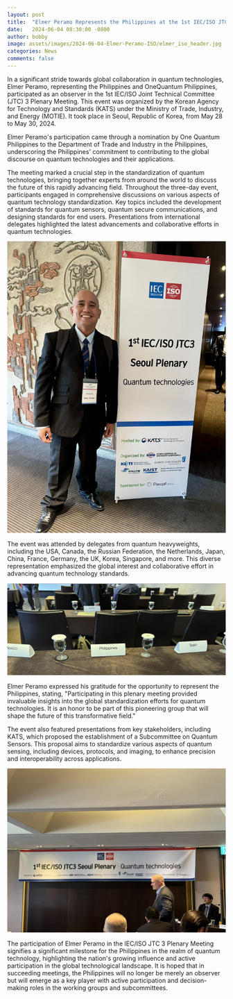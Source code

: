 ```yaml
---
layout: post
title:  "Elmer Peramo Represents the Philippines at the 1st IEC/ISO JTC 3 Plenary Meeting in Seoul"
date:   2024-06-04 08:30:00 -0800
author: bobby
image: assets/images/2024-06-04-Elmer-Peramo-ISO/elmer_iso_header.jpg
categories: News
comments: false
---
```

In a significant stride towards global collaboration in quantum technologies, Elmer Peramo, representing the Philippines and OneQuantum Philippines, participated as an observer in the 1st IEC/ISO Joint Technical Committee (JTC) 3 Plenary Meeting. This event was organized by the Korean Agency for Technology and Standards (KATS) under the Ministry of Trade, Industry, and Energy (MOTIE). It took place in Seoul, Republic of Korea, from May 28 to May 30, 2024.

Elmer Peramo's participation came through a nomination by One Quantum Philippines to the Department of Trade and Industry in the Philippines, underscoring the Philippines' commitment to contributing to the global discourse on quantum technologies and their applications.

The meeting marked a crucial step in the standardization of quantum technologies, bringing together experts from around the world to discuss the future of this rapidly advancing field. Throughout the three-day event, participants engaged in comprehensive discussions on various aspects of quantum technology standardization. Key topics included the development of standards for quantum sensors, quantum secure communications, and designing standards for end users. Presentations from international delegates highlighted the latest advancements and collaborative efforts in quantum technologies.

![](/assets/images/2024-06-04-Elmer-Peramo-ISO/elmer_iso_solo.jpeg)

The event was attended by delegates from quantum heavyweights, including the USA, Canada, the Russian Federation, the Netherlands, Japan, China, France, Germany, the UK, Korea, Singapore, and more. This diverse representation emphasized the global interest and collaborative effort in advancing quantum technology standards.

![](/assets/images/2024-06-04-Elmer-Peramo-ISO/elmer_iso_table.png)

Elmer Peramo expressed his gratitude for the opportunity to represent the Philippines, stating, "Participating in this plenary meeting provided invaluable insights into the global standardization efforts for quantum technologies. It is an honor to be part of this pioneering group that will shape the future of this transformative field."

The event also featured presentations from key stakeholders, including KATS, which proposed the establishment of a Subcommittee on Quantum Sensors. This proposal aims to standardize various aspects of quantum sensing, including devices, protocols, and imaging, to enhance precision and interoperability across applications.

![](/assets/images/2024-06-04-Elmer-Peramo-ISO/elmer_iso_man_walking.jpeg)

The participation of Elmer Peramo in the IEC/ISO JTC 3 Plenary Meeting signifies a significant milestone for the Philippines in the realm of quantum technology, highlighting the nation's growing influence and active participation in the global technological landscape. It is hoped that in succeeding meetings, the Philippines will no longer be merely an observer but will emerge as a key player with active participation and decision-making roles in the working groups and subcommittees.
